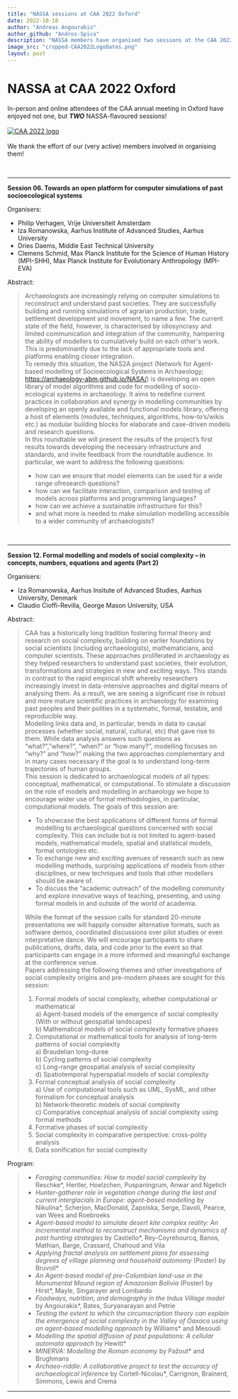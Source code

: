 ```yaml
---
title: "NASSA sessions at CAA 2022 Oxford"
date: 2022-10-10
author: "Andreas Angourakis"
author_github: "Andros-Spica"
description: "NASSA members have organised two sessions at the CAA 2022 in Oxford"
image_src: "cropped-CAA2022LogoDates.png"
layout: post
---
```

# NASSA at CAA 2022 Oxford

In-person and online attendees of the CAA annual meeting in Oxford have enjoyed not one, but **_TWO_** NASSA-flavoured sessions! 
<br><br>
<a href="https://2022.caaconference.org/" target="_blank" title="CAA DE/NL/FL 2022">
    <img src="https://archaeology-abm.github.io/NASSA-hub/assets/cropped-CAA2022LogoDates.png" alt="CAA 2022 logo">
</a>
<br><br>
We thank the effort of our (very active) members involved in organising them!

<br>

---

**Session 06. Towards an open platform for computer simulations of past socioecological systems**

Organisers:  
- Philip Verhagen, Vrije Universiteit Amsterdam
- Iza Romanowska, Aarhus Institute of Advanced Studies, Aarhus University
- Dries Daems, Middle East Technical University
- Clemens Schmid, Max Planck Institute for the Science of Human History (MPI-SHH), Max Planck Institute for Evolutionary Anthropology (MPI-EVA)

Abstract:  
>Archaeologists are increasingly relying on computer simulations to reconstruct and understand past societies. They are successfully building and running simulations of agrarian production, trade, settlement development and movement, to name a few. The current state of the field, however, is characterised by idiosyncrasy and limited communication and integration of the community, hampering the ability of modellers to cumulatively build on each other's work. This is predominantly due to the lack of appropriate tools and platforms enabling closer integration.  
To remedy this situation, the NAS2A project (Network for Agent-based modelling of Socioecological Systems in Archaeology; https://archaeology-abm.github.io/NASA/) is developing an open library of model algorithms and code for modelling of socio-ecological systems in archaeology. It aims to redefine current practices in collaboration and synergy in modelling communities by developing an openly available and functional models library, offering a host of elements (modules, techniques, algorithms, how-to’s/wikis etc.) as modular building blocks for elaborate and case-driven models and research questions.  
In this roundtable we will present the results of the project’s first results towards developing the necessary infrastructure and standards, and invite feedback from the roundtable audience. In particular, we want to address the following questions:  
>- how can we ensure that model elements can be used for a wide range ofresearch questions?
>- how can we facilitate interaction, comparison and testing of models across platforms and
programming languages?
>- how can we achieve a sustainable infrastructure for this?
>- and what more is needed to make simulation modelling accessible to a wider community of
archaeologists?

<br>

---

**Session 12. Formal modelling and models of social complexity – in concepts, numbers, equations and agents (Part 2)**

Organisers:  
- Iza Romanowska, Aarhus Insitute of Advanced Studies, Aarhus University, Denmark
- Claudio Cioffi-Revilla, George Mason University, USA

Abstract:  
> CAA has a historically long tradition fostering formal theory and research on social complexity, building on earlier foundations by social scientists (including archaeologists), mathematicians, and computer scientists. These approaches proliferated in archaeology as they helped researchers to understand past societies, their evolution, transformations and strategies in new and exciting ways. This stands in contrast to the rapid empirical shift whereby researchers increasingly invest in data-intensive approaches and digital means of analysing them. As a result, we are seeing a significant rise in robust and more mature scientific practices in archaeology for examining past peoples and their polities in a systematic, formal, testable, and reproducible way.  
> Modelling links data and, in particular, trends in data to causal processes (whether social, natural, cultural, etc) that gave rise to them. While data analysis answers such questions as “what?”,”where?”, “when?” or “how many?”, modelling focuses on “why?” and “how?” making the two approaches complementary and in many cases necessary if the goal is to understand long-term trajectories of human groups.  
> This session is dedicated to archaeological models of all types: conceptual, mathematical, or computational. To stimulate a discussion on the role of models and modelling in archaeology we hope to encourage wider use of formal methodologies, in particular, computational models. The goals of this session are:  
> - To showcase the best applications of different forms of formal modelling to archaeological questions concerned with social complexity. This can include but is not limited to agent-based models, mathematical models, spatial and statistical models, formal ontologies etc.  
> - To exchange new and exciting avenues of research such as new modelling methods, surprising applications of models from other disciplines, or new techniques and tools that other modellers should be aware of.  
> - To discuss the “academic outreach” of the modelling community and explore innovative ways of teaching, presenting, and using formal models in and outside of the world of academia.  
> 
> While the format of the session calls for standard 20-minute presentations we will happily consider alternative formats, such as software demos, coordinated discussions over pilot studies or even interpretative dance. We will encourage participants to share publications, drafts, data, and code prior to the event so that participants can engage in a more informed and meaningful exchange at the conference venue.  
> Papers addressing the following themes and other investigations of social complexity origins and pre-modern phases are sought for this session:  
> 1. Formal models of social complexity, whether computational or mathematical  
> a) Agent-based models of the emergence of social complexity (With or without geospatial landscapes)  
> b) Mathematical models of social complexity formative phases  
> 2. Computational or mathematical tools for analysis of long-term patterns of social complexity  
> a) Braudelian long-duree  
> b) Cycling patterns of social complexity  
> c) Long-range geospatial analysis of social complexity  
> d) Spatiotemporal hyperspatial models of social complexity  
> 3. Formal conceptual analysis of social complexity  
> a) Use of computational tools such as UML, SysML, and other formalism for conceptual analysis  
> b) Network-theoretic models of social complexity  
> c) Comparative conceptual analysis of social complexity using formal methods  
> 4. Formative phases of social complexity  
> 5. Social complexity in comparative perspective: cross-polity analysis  
> 6. Data sonification for social complexity  


Program:  
> * *Foraging communities: How to model social complexity* by Reschke*, Hertler, Hoelzchen, Puspaningrum, Anwar and Ngetich  
> * *Hunter-gatherer role in vegetation change during the last and current interglacials in Europe: agent-based modelling* by Nikulina*, Scherjon, MacDonald, Zapolska, Serge, Davoli, Pearce, van Wees and Roebroeks
> * *Agent-based model to simulate desert kite complex reality: An incremental method to reconstruct mechanisms and dynamics of past hunting strategies* by Castiello*, Rey-Coyrehourcq, Banos, Mathian, Barge, Crassard, Chahoud and Vila
> * *Applying fractal analysis on settlement plans for assessing degrees of village planning and household autonomy* (Poster) by Bruvoll*
> * *An Agent-based model of pre-Columbian land-use in the Monumental Mound region of Amazonian Bolivia* (Poster) by Hirst*, Mayle, Singarayer and Lombardo
> * *Foodways, nutrition, and demography in the Indus Village model* by Angourakis*, Bates, Suryanarayan and Petrie  
> * *Testing the extent to which the circumscription theory can explain the emergence of social complexity in the Valley of Oaxaca using an agent-based modelling approach* by Williams* and Mesoudi  
> * *Modelling the spatial diffusion of past populations: A cellular automata approach* by Hewitt*  
> * *MINERVA: Modelling the Roman economy* by Pažout* and Brughmans  
> * *Archaeo-riddle: A collaborative project to test the accuracy of archaeological inference* by Cortell-Nicolau*, Carrignon, Brainerd, Simmons, Lewis and Crema

---

<br><br>
